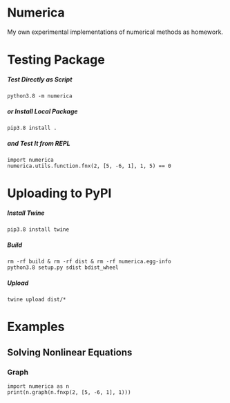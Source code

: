 # Numerica
My own experimental implementations of numerical methods as homework.

# Testing Package
##### Test Directly as Script
    python3.8 -m numerica
##### or Install Local Package
    pip3.8 install .
##### and Test It from REPL
    import numerica
    numerica.utils.function.fnx(2, [5, -6, 1], 1, 5) == 0

# Uploading to PyPI
##### Install Twine
    pip3.8 install twine
##### Build
    rm -rf build & rm -rf dist & rm -rf numerica.egg-info
    python3.8 setup.py sdist bdist_wheel
##### Upload
    twine upload dist/*

# Examples
## Solving Nonlinear Equations
### Graph
    import numerica as n
    print(n.graph(n.fnxp(2, [5, -6, 1], 1)))